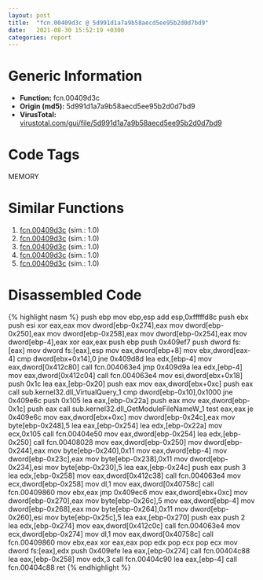```yaml
---
layout: post
title:  "fcn.00409d3c @ 5d991d1a7a9b58aecd5ee95b2d0d7bd9"
date:   2021-08-30 15:52:19 +0300
categories: report
---
```


# Generic Information
- **Function:** fcn.00409d3c
- **Origin (md5):** 5d991d1a7a9b58aecd5ee95b2d0d7bd9
- **VirusTotal:** [virustotal.com/gui/file/5d991d1a7a9b58aecd5ee95b2d0d7bd9][virustotal_ref]

# Code Tags
<span class="tag" id="MEMORY">MEMORY</span>


# Similar Functions

1. [fcn.00409d3c][similar_1_ref] (sim.: 1.0)
2. [fcn.00409d3c][similar_2_ref] (sim.: 1.0)
3. [fcn.00409d3c][similar_3_ref] (sim.: 1.0)
4. [fcn.00409d3c][similar_4_ref] (sim.: 1.0)
5. [fcn.00409d3c][similar_5_ref] (sim.: 1.0)


# Disassembled Code

{% highlight nasm %}
push ebp
mov ebp,esp
add esp,0xfffffd8c
push ebx
push esi
xor eax,eax
mov dword[ebp-0x274],eax
mov dword[ebp-0x250],eax
mov dword[ebp-0x258],eax
mov dword[ebp-0x254],eax
mov dword[ebp-4],eax
xor eax,eax
push ebp
push 0x409ef7
push dword fs:[eax]
mov dword fs:[eax],esp
mov eax,dword[ebp+8]
mov ebx,dword[eax-4]
cmp dword[ebx+0x14],0
jne 0x409d8d
lea edx,[ebp-4]
mov eax,dword[0x412c80]
call fcn.004063e4
jmp 0x409d9a
lea edx,[ebp-4]
mov eax,dword[0x412c04]
call fcn.004063e4
mov esi,dword[ebx+0x18]
push 0x1c
lea eax,[ebp-0x20]
push eax
mov eax,dword[ebx+0xc]
push eax
call sub.kernel32.dll_VirtualQuery_1
cmp dword[ebp-0x10],0x1000
jne 0x409e6c
push 0x105
lea eax,[ebp-0x22a]
push eax
mov eax,dword[ebp-0x1c]
push eax
call sub.kernel32.dll_GetModuleFileNameW_1
test eax,eax
je 0x409e6c
mov eax,dword[ebx+0xc]
mov dword[ebp-0x24c],eax
mov byte[ebp-0x248],5
lea eax,[ebp-0x254]
lea edx,[ebp-0x22a]
mov ecx,0x105
call fcn.00404e50
mov eax,dword[ebp-0x254]
lea edx,[ebp-0x250]
call fcn.00408028
mov eax,dword[ebp-0x250]
mov dword[ebp-0x244],eax
mov byte[ebp-0x240],0x11
mov eax,dword[ebp-4]
mov dword[ebp-0x23c],eax
mov byte[ebp-0x238],0x11
mov dword[ebp-0x234],esi
mov byte[ebp-0x230],5
lea eax,[ebp-0x24c]
push eax
push 3
lea edx,[ebp-0x258]
mov eax,dword[0x412c38]
call fcn.004063e4
mov ecx,dword[ebp-0x258]
mov dl,1
mov eax,dword[0x40758c]
call fcn.00409860
mov ebx,eax
jmp 0x409ec6
mov eax,dword[ebx+0xc]
mov dword[ebp-0x270],eax
mov byte[ebp-0x26c],5
mov eax,dword[ebp-4]
mov dword[ebp-0x268],eax
mov byte[ebp-0x264],0x11
mov dword[ebp-0x260],esi
mov byte[ebp-0x25c],5
lea eax,[ebp-0x270]
push eax
push 2
lea edx,[ebp-0x274]
mov eax,dword[0x412c0c]
call fcn.004063e4
mov ecx,dword[ebp-0x274]
mov dl,1
mov eax,dword[0x40758c]
call fcn.00409860
mov ebx,eax
xor eax,eax
pop edx
pop ecx
pop ecx
mov dword fs:[eax],edx
push 0x409efe
lea eax,[ebp-0x274]
call fcn.00404c88
lea eax,[ebp-0x258]
mov edx,3
call fcn.00404c90
lea eax,[ebp-4]
call fcn.00404c88
ret 
{% endhighlight %}


[similar_1_ref]: /report/fcn.00409d3c@5a9e6257062d8fd09bc1612cd995b797
[similar_2_ref]: /report/fcn.00409d3c@c4f32fc9d3680d79e17e52694f7c500f
[similar_3_ref]: /report/fcn.00409d3c@a8c51c88e2272f2397cc463a3ffa4544
[similar_4_ref]: /report/fcn.00409d3c@6e87b7ccbd19229e0b0b6b0b21948a18
[similar_5_ref]: /report/fcn.00409d3c@0ad8edd40a874a1aec993fe82d20aeec
[virustotal_ref]: https://www.virustotal.com/gui/file/5d991d1a7a9b58aecd5ee95b2d0d7bd9